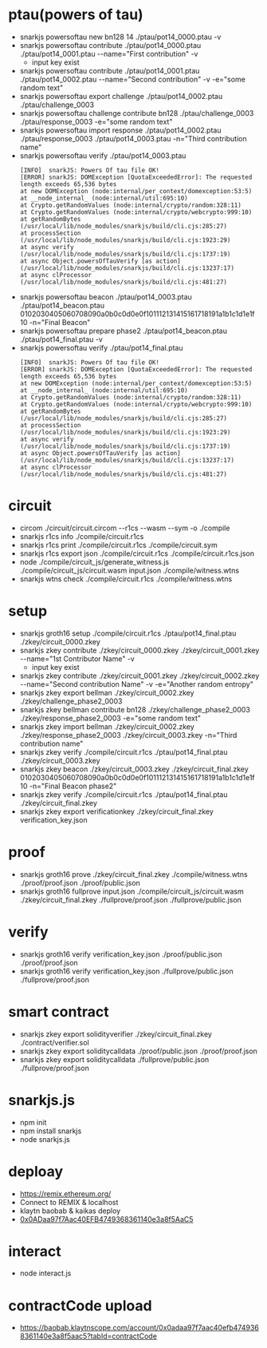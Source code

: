# ptau(powers of tau)
- snarkjs powersoftau new bn128 14 ./ptau/pot14_0000.ptau -v
- snarkjs powersoftau contribute ./ptau/pot14_0000.ptau ./ptau/pot14_0001.ptau --name="First contribution" -v
    - input key exist
- snarkjs powersoftau contribute ./ptau/pot14_0001.ptau ./ptau/pot14_0002.ptau --name="Second contribution" -v -e="some random text"
- snarkjs powersoftau export challenge ./ptau/pot14_0002.ptau ./ptau/challenge_0003
- snarkjs powersoftau challenge contribute bn128 ./ptau/challenge_0003 ./ptau/response_0003 -e="some random text"
- snarkjs powersoftau import response ./ptau/pot14_0002.ptau ./ptau/response_0003 ./ptau/pot14_0003.ptau -n="Third contribution name"
- snarkjs powersoftau verify ./ptau/pot14_0003.ptau
    ```
    [INFO]  snarkJS: Powers Of tau file OK!
    [ERROR] snarkJS: DOMException [QuotaExceededError]: The requested length exceeds 65,536 bytes
    at new DOMException (node:internal/per_context/domexception:53:5)
    at __node_internal_ (node:internal/util:695:10)
    at Crypto.getRandomValues (node:internal/crypto/random:328:11)
    at Crypto.getRandomValues (node:internal/crypto/webcrypto:999:10)
    at getRandomBytes (/usr/local/lib/node_modules/snarkjs/build/cli.cjs:285:27)
    at processSection (/usr/local/lib/node_modules/snarkjs/build/cli.cjs:1923:29)
    at async verify (/usr/local/lib/node_modules/snarkjs/build/cli.cjs:1737:19)
    at async Object.powersOfTauVerify [as action] (/usr/local/lib/node_modules/snarkjs/build/cli.cjs:13237:17)
    at async clProcessor (/usr/local/lib/node_modules/snarkjs/build/cli.cjs:481:27)
    ```
- snarkjs powersoftau beacon ./ptau/pot14_0003.ptau ./ptau/pot14_beacon.ptau 0102030405060708090a0b0c0d0e0f101112131415161718191a1b1c1d1e1f 10 -n="Final Beacon"
- snarkjs powersoftau prepare phase2 ./ptau/pot14_beacon.ptau ./ptau/pot14_final.ptau -v
- snarkjs powersoftau verify ./ptau/pot14_final.ptau
    ```
    [INFO]  snarkJS: Powers Of tau file OK!
    [ERROR] snarkJS: DOMException [QuotaExceededError]: The requested length exceeds 65,536 bytes
    at new DOMException (node:internal/per_context/domexception:53:5)
    at __node_internal_ (node:internal/util:695:10)
    at Crypto.getRandomValues (node:internal/crypto/random:328:11)
    at Crypto.getRandomValues (node:internal/crypto/webcrypto:999:10)
    at getRandomBytes (/usr/local/lib/node_modules/snarkjs/build/cli.cjs:285:27)
    at processSection (/usr/local/lib/node_modules/snarkjs/build/cli.cjs:1923:29)
    at async verify (/usr/local/lib/node_modules/snarkjs/build/cli.cjs:1737:19)
    at async Object.powersOfTauVerify [as action] (/usr/local/lib/node_modules/snarkjs/build/cli.cjs:13237:17)
    at async clProcessor (/usr/local/lib/node_modules/snarkjs/build/cli.cjs:481:27)
    ```
# circuit
- circom ./circuit/circuit.circom --r1cs --wasm --sym -o ./compile
- snarkjs r1cs info ./compile/circuit.r1cs
- snarkjs r1cs print ./compile/circuit.r1cs ./compile/circuit.sym
- snarkjs r1cs export json ./compile/circuit.r1cs ./compile/circuit.r1cs.json
- node ./compile/circuit_js/generate_witness.js ./compile/circuit_js/circuit.wasm input.json ./compile/witness.wtns
- snarkjs wtns check ./compile/circuit.r1cs ./compile/witness.wtns

# setup
- snarkjs groth16 setup ./compile/circuit.r1cs ./ptau/pot14_final.ptau ./zkey/circuit_0000.zkey
- snarkjs zkey contribute ./zkey/circuit_0000.zkey ./zkey/circuit_0001.zkey --name="1st Contributor Name" -v
    - input key exist
- snarkjs zkey contribute ./zkey/circuit_0001.zkey ./zkey/circuit_0002.zkey --name="Second contribution Name" -v -e="Another random entropy"
- snarkjs zkey export bellman ./zkey/circuit_0002.zkey  ./zkey/challenge_phase2_0003
- snarkjs zkey bellman contribute bn128 ./zkey/challenge_phase2_0003 ./zkey/response_phase2_0003 -e="some random text"
- snarkjs zkey import bellman ./zkey/circuit_0002.zkey ./zkey/response_phase2_0003 ./zkey/circuit_0003.zkey -n="Third contribution name"
- snarkjs zkey verify ./compile/circuit.r1cs ./ptau/pot14_final.ptau ./zkey/circuit_0003.zkey
- snarkjs zkey beacon ./zkey/circuit_0003.zkey ./zkey/circuit_final.zkey 0102030405060708090a0b0c0d0e0f101112131415161718191a1b1c1d1e1f 10 -n="Final Beacon phase2"
- snarkjs zkey verify ./compile/circuit.r1cs ./ptau/pot14_final.ptau ./zkey/circuit_final.zkey
- snarkjs zkey export verificationkey ./zkey/circuit_final.zkey verification_key.json

# proof
- snarkjs groth16 prove ./zkey/circuit_final.zkey ./compile/witness.wtns ./proof/proof.json ./proof/public.json
- snarkjs groth16 fullprove input.json ./compile/circuit_js/circuit.wasm ./zkey/circuit_final.zkey ./fullprove/proof.json ./fullprove/public.json

# verify
- snarkjs groth16 verify verification_key.json ./proof/public.json ./proof/proof.json
- snarkjs groth16 verify verification_key.json ./fullprove/public.json ./fullprove/proof.json

# smart contract
- snarkjs zkey export solidityverifier ./zkey/circuit_final.zkey ./contract/verifier.sol
- snarkjs zkey export soliditycalldata ./proof/public.json ./proof/proof.json
- snarkjs zkey export soliditycalldata ./fullprove/public.json ./fullprove/proof.json

# snarkjs.js
- npm init
- npm install snarkjs
- node snarkjs.js

# deploay
- https://remix.ethereum.org/
- Connect to REMIX & localhost
- klaytn baobab & kaikas deploy
- [0x0ADaa97f7Aac40EFB4749368361140e3a8f5AaC5](https://baobab.klaytnscope.com/account/0x0ADaa97f7Aac40EFB4749368361140e3a8f5AaC5?tabId=internalTx)

# interact
- node interact.js

# contractCode upload
- https://baobab.klaytnscope.com/account/0x0adaa97f7aac40efb4749368361140e3a8f5aac5?tabId=contractCode